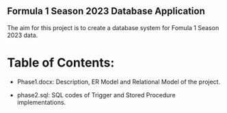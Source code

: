 ## Formula 1 Season 2023 Database Application
The aim for this project is to create a database system for Fomula 1 Season 2023 data. 
# Table of Contents:
- Phase1.docx: Description, ER Model and Relational Model of the project.

- phase2.sql: SQL codes of Trigger and Stored Procedure implementations.

